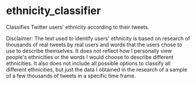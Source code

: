 # ethnicity_classifier
Classifies Twitter users' ethnicity according to their tweets.

Disclaimer: The text used to identify users' ethnicity is based on research of thousands of real tweets by real users and words that the users chose to use to describe themselves.
It does not reflect how I personally view people's ethnicities or the words I would choose to describe different ethnicities.
It also does not include all possible options to classify all different ethnicities, but just the data I obtained in the research of a sample of a few thousands of tweets in a specific time frame.
